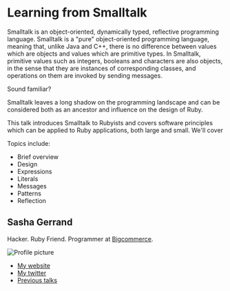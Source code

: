 # Learning from Smalltalk

Smalltalk is an object-oriented, dynamically typed, reflective programming language. 
Smalltalk is a "pure" object-oriented programming language, meaning that, unlike 
Java and C++, there is no difference between values which are objects and values 
which are primitive types. In Smalltalk, primitive values such as integers, booleans 
and characters are also objects, in the sense that they are instances of corresponding 
classes, and operations on them are invoked by sending messages.

Sound familiar?

Smalltalk leaves a long shadow on the programming landscape and can be considered 
both as an ancestor and influence on the design of Ruby.

This talk introduces Smalltalk to Rubyists and covers software principles which 
can be applied to Ruby applications, both large and small. We'll cover 

Topics include:
* Brief overview
* Design
* Expressions
* Literals
* Messages
* Patterns
* Reflection

## Sasha Gerrand

Hacker. Ruby Friend. Programmer at [Bigcommerce](https://www.bigcommerce.com).

![Profile picture](https://raw.github.com/sgerrand/rubyconfau-2014-cfp/learning-from-smalltalk/talk-sasha_gerrand-learning_from_smalltalk/profile_picture.jpg)

- [My website](http://sgerrand.com)
- [My twitter](https://twitter.com/sgerrand)
- [Previous talks](https://slid.es/sgerrand)
